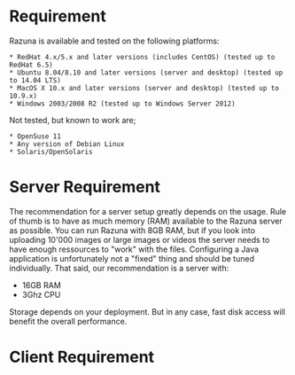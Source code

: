 # Requirement

Razuna is available and tested on the following platforms:

    * RedHat 4.x/5.x and later versions (includes CentOS) (tested up to RedHat 6.5)
    * Ubuntu 8.04/8.10 and later versions (server and desktop) (tested up to 14.04 LTS)
    * MacOS X 10.x and later versions (server and desktop) (tested up to 10.9.x)
    * Windows 2003/2008 R2 (tested up to Windows Server 2012)

Not tested, but known to work are;

    * OpenSuse 11
    * Any version of Debian Linux
    * Solaris/OpenSolaris


# Server Requirement

The recommendation for a server setup greatly depends on the usage. Rule of thumb is to have as much memory (RAM) available to the Razuna server as possible. You can run Razuna with 8GB RAM, but if you look into uploading 10'000 images or large images or videos the server needs to have enough ressources to "work" with the files. Configuring a Java application is unfortunately not a "fixed" thing and should be tuned individually. That said, our recommendation is a server with:

   * 16GB RAM
   * 3Ghz CPU

Storage depends on your deployment. But in any case, fast disk access will benefit the overall performance. 

# Client Requirement


